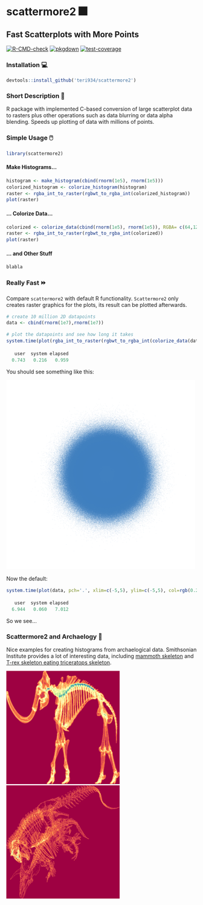 # scattermore2 🎆 

## Fast Scatterplots with More Points

[![R-CMD-check](https://github.com/Teri934/scattermore2/actions/workflows/R-CMD-check.yaml/badge.svg)](https://github.com/Teri934/scattermore2/actions/workflows/R-CMD-check.yaml) [![pkgdown](https://github.com/Teri934/scattermore2/actions/workflows/pkgdown.yaml/badge.svg)](https://github.com/Teri934/scattermore2/actions/workflows/pkgdown.yaml)   [![test-coverage](https://github.com/Teri934/scattermore2/actions/workflows/test-coverage.yaml/badge.svg)](https://github.com/Teri934/scattermore2/actions/workflows/test-coverage.yaml)

### Installation 💻
```r
devtools::install_github('teri934/scattermore2')
```

### Short Description 📝
R package with implemented C-based conversion of large scatterplot data to rasters plus other operations such as data blurring or data alpha blending. Speeds up plotting of data with millions of points.


### Simple Usage 🖱️

```r
library(scattermore2)
```

#### Make Histograms...

```r
histogram <- make_histogram(cbind(rnorm(1e5), rnorm(1e5)))
colorized_histogram <- colorize_histogram(histogram)
raster <- rgba_int_to_raster(rgbwt_to_rgba_int(colorized_histogram))
plot(raster)
```

#### ... Colorize Data...
```r
colorized <- colorize_data(cbind(rnorm(1e5), rnorm(1e5)), RGBA= c(64,128,192,50))
raster <- rgba_int_to_raster(rgbwt_to_rgba_int(colorized))
plot(raster)
```

#### ... and Other Stuff
```r
blabla
```

### Really Fast ⏩

Compare `scattermore2` with default R functionality. `Scattermore2` only creates raster graphics for the plots, its result can be plotted afterwards.

```r
# create 10 million 2D datapoints
data <- cbind(rnorm(1e7),rnorm(1e7))
```
```r
# plot the datapoints and see how long it takes
system.time(plot(rgba_int_to_raster(rgbwt_to_rgba_int(colorize_data(data, RGBA= c(64,128,192,50))))))

   user  system elapsed 
  0.743   0.216   0.959 
```

You should see something like this:

<kbd><img src="./pictures/blue_circle.png" width="500" height="500"></kbd>

Now the default:

```r
system.time(plot(data, pch='.', xlim=c(-5,5), ylim=c(-5,5), col=rgb(0.25,0.5,0.75,0.04)))

   user  system elapsed 
  6.944   0.060   7.012 
```

So we see...


### Scattermore2 and Archaelogy 🦴

Nice examples for creating histograms from archaelogical data. Smithsonian Institute provides a lot of interesting data, including [mammoth skeleton](https://3d.si.edu/explorer/woolly-mammoth) 
and [T-rex skeleton eating triceratops skeleton](https://3d.si.edu/object/3d/tyrannosaurus-rex:d8c62d28-4ebc-11ea-b77f-2e728ce88125).


<kbd><img src="./pictures/mammoth_blurred.png" width="300" height="300"></kbd> &nbsp;&nbsp;&nbsp; <kbd><img src="./pictures/trex.png" width="300" height="300"></kbd>
